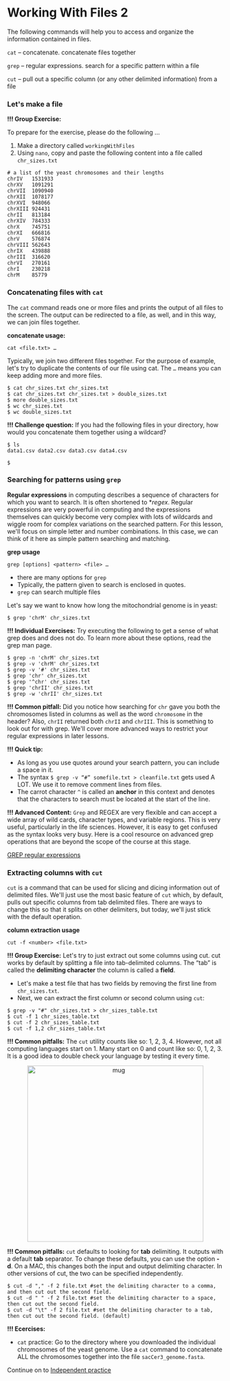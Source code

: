 # Working With Files 2

The following commands will help you to access and organize the information contained in files.

`cat` – concatenate. concatenate files together

`grep` – regular expressions. search for a specific pattern within a file

`cut` – pull out a specific column (or any other delimited information) from a file

### Let's make a file

**!!! Group Exercise:** 

To prepare for the exercise, please do the following …

1. Make a directory called `workingWithFiles`
2. Using `nano`, copy and paste the following content into a file called `chr_sizes.txt`

```
# a list of the yeast chromosomes and their lengths
chrIV	1531933
chrXV	1091291
chrVII	1090940
chrXII	1078177
chrXVI	948066
chrXIII	924431
chrII	813184
chrXIV	784333
chrX	745751
chrXI	666816
chrV	576874
chrVIII	562643
chrIX	439888
chrIII	316620
chrVI	270161
chrI	230218
chrM	85779
```

### Concatenating files with `cat`

The `cat` command reads one or more files and prints the output of all files to the screen. The output can be redirected to a file, as well, and in this way, we can join files together.

**concatenate usage:**

`cat <file.txt> …`

Typically, we join two different files together. For the purpose of example, let's try to duplicate the contents of our file using cat. The  `…` means you can keep adding more and more files.

```
$ cat chr_sizes.txt chr_sizes.txt
$ cat chr_sizes.txt chr_sizes.txt > double_sizes.txt
$ more double_sizes.txt
$ wc chr_sizes.txt
$ wc double_sizes.txt 
```

**!!! Challenge question:** If you had the following files in your directory, how would you concatenate them together using a wildcard?

```
$ ls
data1.csv data2.csv data3.csv data4.csv

$ 
```

### Searching for patterns using `grep`

**Regular expressions** in computing describes a sequence of characters for which you want to search. It is often shortened to **regex*. Regular expressions are very powerful in computing and the expressions themselves can quickly become very complex with lots of wildcards and wiggle room for complex variations on the searched pattern. For this lesson, we'll focus on simple letter and number combinations. In this case, we can think of it here as simple pattern searching and matching.

**grep usage**

`grep [options] <pattern> <file> …`

- there are many options for `grep`
- Typically, the pattern given to search is enclosed in quotes.
- `grep` can search multiple files

Let's say we want to know how long the mitochondrial genome is in yeast:

```
$ grep 'chrM' chr_sizes.txt
```

**!!! Individual Exercises:** Try executing the following to get a sense of what grep does and does not do. To learn more about these options, read the grep man page.

```
$ grep -n 'chrM' chr_sizes.txt
$ grep -v 'chrM' chr_sizes.txt
$ grep -v '#' chr_sizes.txt
$ grep 'chr' chr_sizes.txt
$ grep '^chr' chr_sizes.txt 
$ grep 'chrII' chr_sizes.txt
$ grep -w 'chrII' chr_sizes.txt
```

**!!! Common pitfall:** Did you notice how searching for `chr` gave you both the chromosomes listed in columns as well as the word `chromosome` in the header? Also, `chrII` returned both `chrII` and `chrIII`. This is something to look out for with grep. We'll cover more advanced ways to restrict your regular expressions in later lessons.

**!!! Quick tip:** 

- As long as you use quotes around your search pattern, you can include a space in it.
- The syntax `$ grep -v “#” somefile.txt > cleanfile.txt` gets used A LOT. We use it to remove comment lines from files.
- The carrot character `^` is called an **anchor** in this context and denotes that the characters to search must be located at the start of the line.

**!!! Advanced Content:** `Grep` and REGEX are very flexible and can accept a wide array of wild cards, character types, and variable regions. This is very useful, particularly in the life sciences. However, it is easy to get confused as the syntax looks very busy. Here is a cool resource on advanced grep operations that are beyond the scope of the course at this stage.

[GREP regular expressions](https://www.cyberciti.biz/faq/grep-regular-expressions/)

### Extracting columns with `cut`

`cut` is a command that can be used for slicing and dicing information out of delimited files. We'll just use the most basic feature of `cut` which, by default, pulls out specific columns from tab delimited files. There are ways to change this so that it splits on other delimiters, but today, we'll just stick with the default operation.

**column extraction usage**

`cut -f <number> <file.txt>`

**!!! Group Exercise:** Let's try to just extract out some columns using cut. cut works by default by splitting a file into tab-delimited columns. The “tab” is called the **delimiting character** the column is called a **field**.

- Let's make a test file that has two fields by removing the first line from `chr_sizes.txt`.
- Next, we can extract the first column or second column using `cut`:

```
$ grep -v "#" chr_sizes.txt > chr_sizes_table.txt
$ cut -f 1 chr_sizes_table.txt
$ cut -f 2 chr_sizes_table.txt
$ cut -f 1,2 chr_sizes_table.txt
```

**!!! Common pitfalls:** The `cut` utility counts like so: 1, 2, 3, 4. However, not all computing languages start on 1. Many start on 0 and count like so: 0, 1, 2, 3. It is a good idea to double check your language by testing it every time.

<p align="center">
<img width="410" alt="mug" src="">
</p>

**!!! Common pitfalls:** `cut` defaults to looking for **tab** delimiting. It outputs with a default **tab** separator. To change these defaults, you can use the option **-d**. On a MAC, this changes both the input and output delimiting character. In other versions of cut, the two can be specified independently.

```
$ cut -d "," -f 2 file.txt #set the delimiting character to a comma, and then cut out the second field.
$ cut -d " " -f 2 file.txt #set the delimiting character to a space, then cut out the second field.
$ cut -d "\t" -f 2 file.txt #set the delimiting character to a tab, then cut out the second field. (default)
```

**!!! Ecercises:**

- `cat` practice: Go to the directory where you downloaded the individual chromosomes of the yeast genome. Use a `cat` command to concatenate ALL the chromosomes together into the file `sacCer3_genome.fasta`.

Continue on to [Independent practice](Independent_practice.md)

